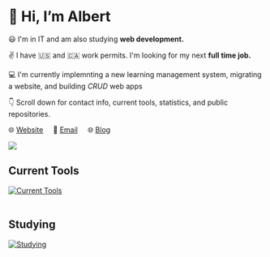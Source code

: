 # :wave: Hi, I’m Albert 

:smiley: I'm in IT and am also studying **web development.**

:v: I have 🇺🇸 and 🇨🇦 work permits. I'm looking for my next **full time job.**

:computer: I'm currently implemnting a new learning management system, migrating a website, and building *CRUD* web apps

:point_down: Scroll down for contact info, current tools, statistics, and public repositories.


:globe_with_meridians: [Website](https://albertho.dev) &nbsp; &nbsp; :e-mail: [Email](mailto:albert604news@gmail.com) &nbsp; &nbsp; :globe_with_meridians: [Blog](https://maplesyrupweb.com/) 



<img src="https://github-readme-streak-stats.herokuapp.com/?user=maplesyrupweb"/>


## Current Tools
[![Current Tools](https://skillicons.dev/icons?i=cloudflare,html,css,js,php,mysql,wordpress,xd,bootstrap,github,raspberrypi)](https://skillicons.dev)<br><br>

## Studying
[![Studying](https://skillicons.dev/icons?i=react,tailwind,flutter,gatsby,js,php)](https://skillicons.dev)


